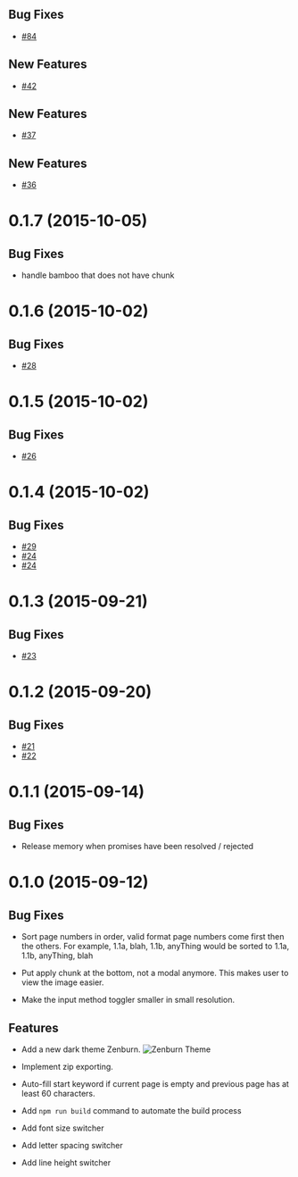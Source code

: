 <a name="0.1.45"></a>

## Bug Fixes
- [\#84](https://github.com/karmapa/ketaka-lite/issues/84)

<a name="0.1.35"></a>

## New Features
- [\#42](https://github.com/karmapa/ketaka-lite/issues/42)

<a name="0.1.33"></a>

## New Features
- [\#37](https://github.com/karmapa/ketaka-lite/issues/37)

<a name="0.1.32"></a>

## New Features
- [\#36](https://github.com/karmapa/ketaka-lite/issues/36)

<a name="0.1.7"></a>

# 0.1.7 (2015-10-05)

## Bug Fixes

- handle bamboo that does not have chunk

<a name="0.1.6"></a>

# 0.1.6 (2015-10-02)

## Bug Fixes

- [\#28](https://github.com/karmapa/ketaka-lite/issues/28)

<a name="0.1.5"></a>

# 0.1.5 (2015-10-02)

## Bug Fixes

- [\#26](https://github.com/karmapa/ketaka-lite/issues/26)

<a name="0.1.4"></a>

# 0.1.4 (2015-10-02)

## Bug Fixes

- [\#29](https://github.com/karmapa/ketaka-lite/issues/29)
- [\#24](https://github.com/karmapa/ketaka-lite/issues/25)
- [\#24](https://github.com/karmapa/ketaka-lite/issues/24)


<a name="0.1.3"></a>
# 0.1.3 (2015-09-21)

## Bug Fixes

- [\#23](https://github.com/karmapa/ketaka-lite/issues/23)


<a name="0.1.2"></a>
# 0.1.2 (2015-09-20)

## Bug Fixes

- [\#21](https://github.com/karmapa/ketaka-lite/issues/21)
- [\#22](https://github.com/karmapa/ketaka-lite/issues/22)

<a name="0.1.1"></a>
# 0.1.1 (2015-09-14)

## Bug Fixes

- Release memory when promises have been resolved / rejected

<a name="0.1.0"></a>
# 0.1.0 (2015-09-12)

## Bug Fixes

- Sort page numbers in order, valid format page numbers come first then the others.
For example, 1.1a, blah, 1.1b, anyThing would be sorted to 1.1a, 1.1b, anyThing, blah

- Put apply chunk at the bottom, not a modal anymore. This makes user to view the image easier.

- Make the input method toggler smaller in small resolution.


## Features

- Add a new dark theme Zenburn.
![Zenburn Theme](https://raw.githubusercontent.com/kmsheng/ketaka-lite/master/files/documentation/ketaka-lite-zenburn.png)

- Implement zip exporting.

- Auto-fill start keyword if current page is empty and previous page has at least 60 characters.

- Add `npm run build` command to automate the build process

- Add font size switcher

- Add letter spacing switcher

- Add line height switcher
